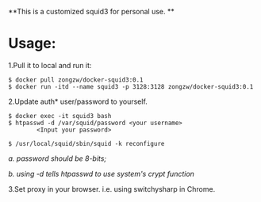 **This is a customized squid3 for personal use. **

# Usage: 

1.Pull it to local and run it: 
```
$ docker pull zongzw/docker-squid3:0.1
$ docker run -itd --name squid3 -p 3128:3128 zongzw/docker-squid3:0.1 

```
2.Update auth* user/password to yourself.
```
$ docker exec -it squid3 bash 
$ htpasswd -d /var/squid/password <your username>
        <Input your password> 

$ /usr/local/squid/sbin/squid -k reconfigure
```
_a. password should be 8-bits;_

_b. using -d tells htpasswd to use system's crypt function_

3.Set proxy in your browser. i.e. using switchysharp in Chrome.
